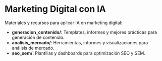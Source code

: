 # Marketing Digital con IA

Materiales y recursos para aplicar IA en marketing digital:

- **generacion_contenido/**: Templates, informes y mejores prácticas para generación de contenido.
- **analisis_mercado/**: Herramientas, informes y visualizaciones para análisis de mercado.
- **seo_sem/**: Plantillas y dashboards para optimización SEO y SEM. 